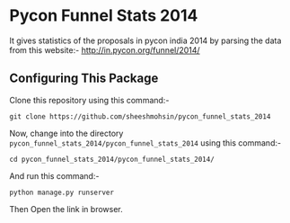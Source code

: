 Pycon Funnel Stats 2014
=======================

It gives statistics of the proposals in pycon india 2014 by parsing the data from this website:- http://in.pycon.org/funnel/2014/

Configuring This Package
------------------------

Clone this repository using this command:-
    
    git clone https://github.com/sheeshmohsin/pycon_funnel_stats_2014

Now, change into the directory `pycon_funnel_stats_2014/pycon_funnel_stats_2014` using this command:-
    
    cd pycon_funnel_stats_2014/pycon_funnel_stats_2014/

And run this command:-
    
    python manage.py runserver

Then Open the link in browser.
